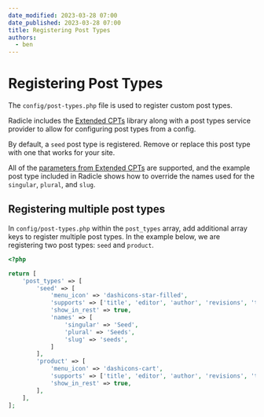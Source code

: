 ```yaml
---
date_modified: 2023-03-28 07:00
date_published: 2023-03-28 07:00
title: Registering Post Types
authors:
  - ben
---
```


# Registering Post Types

The `config/post-types.php` file is used to register custom post types.

Radicle includes the [Extended CPTs](https://github.com/johnbillion/extended-cpts) library along with a post types service provider to allow for configuring post types from a config.

By default, a `seed` post type is registered. Remove or replace this post type with one that works for your site.

All of the [parameters from Extended CPTs](https://github.com/johnbillion/extended-cpts/wiki/Registering-Post-Types) are supported, and the example post type included in Radicle shows how to override the names used for the `singular`, `plural`, and `slug`.

## Registering multiple post types

In `config/post-types.php` within the `post_types` array, add additional array keys to register multiple post types. In the example below, we are registering two post types: `seed` and `product`.

```php
<?php

return [
    'post_types' => [
        'seed' => [
            'menu_icon' => 'dashicons-star-filled',
            'supports' => ['title', 'editor', 'author', 'revisions', 'thumbnail'],
            'show_in_rest' => true,
            'names' => [
                'singular' => 'Seed',
                'plural' => 'Seeds',
                'slug' => 'seeds',
            ]
        ],
        'product' => [
            'menu_icon' => 'dashicons-cart',
            'supports' => ['title', 'editor', 'author', 'revisions', 'thumbnail'],
            'show_in_rest' => true,
        ],
    ],
];
```
